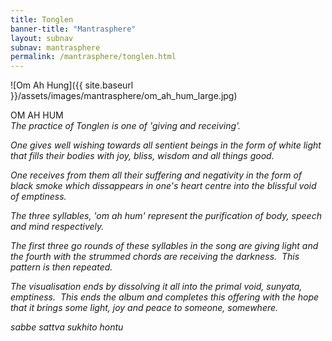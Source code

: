 ```yaml
---            
title: Tonglen  
banner-title: "Mantrasphere" 
layout: subnav
subnav: mantrasphere
permalink: /mantrasphere/tonglen.html
---            
```

    
![Om Ah Hung]({{ site.baseurl }}/assets/images/mantrasphere/om_ah_hum_large.jpg)  

OM AH HUM  
<em>The practice of Tonglen is one of 'giving and receiving'.</em>  

<em>One gives well wishing towards all sentient beings in the form of white light that fills their bodies with joy, bliss, wisdom and all things good.</em>  

<em>One receives from them all their suffering and negativity in the form of black smoke which dissappears in one's heart centre into the blissful void of emptiness.</em>  

<em>The three syllables, 'om ah hum' represent the purification of body, speech and mind respectively.</em>  

<em>The first three go rounds of these syllables in the song are giving light and the fourth with the strummed chords are receiving the darkness.  This pattern is then repeated.</em>  

<em>The visualisation ends by dissolving it all into the primal void, sunyata, emptiness.  This ends the album and completes this offering with the hope that it brings some light, joy and peace to someone, somewhere.</em>  

<em>sabbe sattva sukhito hontu</em>  
